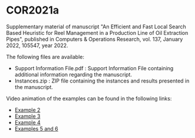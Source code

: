 # COR2021a
Supplementary material of manuscript "An Efficient and Fast Local Search Based Heuristic for Reel Management in a Production Line of Oil Extraction Pipes", published in Computers &amp; Operations Research, vol. 137, January 2022, 105547, year 2022.

The following files are available:
- Support Information File.pdf : Support Information File containing additional information regarding the manuscript.
- Instances.zip : ZIP file containing the instances and results presented in the manuscript.

Video animation of the examples can be found in the following links:
- [Example 2](https://youtu.be/mAndp7v8Cqk)
- [Example 3](https://youtu.be/VpHo4Cc97-M)
- [Example 4](https://youtu.be/hI-udcfkbiE)
- [Examples 5 and 6](https://youtu.be/Q4FHhtq_BaQ)
